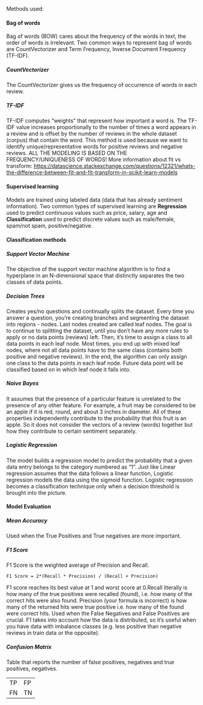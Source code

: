 Methods used: 
#### Bag of words
Bag of words (BOW) cares about the frequency of the words in text, the order of words is irrelevant.
Two common ways to represent bag of words are CountVectorizer and Term Frequency, Inverse Document Frequency (TF-IDF). 
##### CountVectorizer
The CountVectorizer gives us the frequency of occurrence of words in each review. 
##### TF-IDF 
TF-IDF computes “weights” that represent how important a word is. The TF-IDF value increases proportionally to the 
number of times a word appears in a review and is offset by the number of reviews in the whole dataset (corpus) that 
contain the word. This method is used because we want to identify unique/representative words for positive reviews and 
negative reviews. ALL THE MODELING IS BASED ON THE FREQUENCY/UNIQUENESS OF WORDS! More information about fit vs transform: 
https://datascience.stackexchange.com/questions/12321/whats-the-difference-between-fit-and-fit-transform-in-scikit-learn-models
#### Supervised learning
Models are trained using labeled data (data that has already sentiment information).
Two common types of supervised learning are **Regression** used to predict continuous values such as price, salary, age 
and **Classification** used to predict discrete values such as male/female, spam/not spam, positive/negative.
#### Classification methods
##### Support Vector Machine
The objective of the support vector machine algorithm is to find a hyperplane in an N-dimensional space that distinctly 
separates the two classes of data points.
##### Decision Trees
Creates yes/no questions and continually splits the dataset. Every time you answer a question, you’re creating branches 
and segmenting the dataset into regions - nodes. Last nodes created are called leaf nodes. The goal is to continue to 
splitting the dataset, until you don’t have any more rules to apply or no data points (reviews) left. Then, it’s time 
to assign a class to all data points in each leaf node. Most times, you end up with mixed leaf nodes, where not all 
data points have to the same class (contains both positive and negative reviews).
In the end, the algorithm can only assign one class to the data points in each leaf node. Future data point will be 
classified based on in which leaf node it falls into.
##### Naive Bayes
It assumes that the presence of a particular feature is unrelated to the 
presence of any other feature. For example, a fruit may be considered to be an apple if it is red, round, and about 3 
inches in diameter. All of these properties independently contribute to the probability that this fruit is an apple. 
So it does not consider the vectors of a review (words) together but how they contribute to certain sentiment separately.
##### Logistic Regression
The model builds a regression model to predict the probability that a given data entry belongs to the category 
numbered as “1”. Just like Linear regression assumes that the data follows a linear function, 
Logistic regression models the data using the sigmoid function.
Logistic regression becomes a classification technique only when a decision threshold is brought into the picture. 

#### Model Evaluation
##### Mean Accuracy
Used when the True Positives and True negatives are more important.
##### F1 Score
F1 Score is the weighted average of Precision and Recall. 

`F1 Score = 2*(Recall * Precision) / (Recall + Precision)`

F1 score reaches its best value at 1 and worst score at 0.Recall literally is how many of the true positives were 
recalled (found), i.e. how many of the correct hits were also found. Precision (your formula is incorrect) is how many 
of the returned hits were true positive i.e. how many of the found were correct hits.
Used when the False Negatives and False Positives are crucial.
F1 takes into account how the data is distributed, so it’s useful when you have data with imbalance classes (e.g. less
positive than negative reviews in train data or the opposite).

##### Confusion Matrix 
Table that reports the number of false positives, negatives and true positives, negatives.

|   |   |
---|---
TP | FP |
FN | TN |

